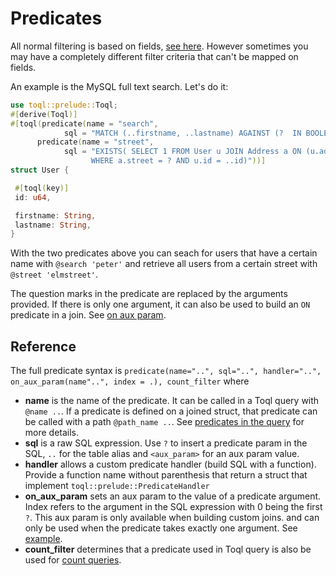 
# Predicates
All normal filtering is based on fields, [see here](../5-query-language/4-filter.md). 
However sometimes you may have a completely different filter criteria that can't be mapped on fields. 

An example is the MySQL full text search. Let's do it:

```rust
use toql::prelude::Toql;
#[derive(Toql)]
#[toql(predicate(name = "search", 
		    sql = "MATCH (..firstname, ..lastname) AGAINST (?  IN BOOLEAN MODE)"),
      predicate(name = "street", 
		    sql = "EXISTS( SELECT 1 FROM User u JOIN Address a ON (u.address_id = a.id) \
		 	      WHERE a.street = ? AND u.id = ..id)"))]
struct User {

 #[toql(key)]
 id: u64,

 firstname: String,
 lastname: String,
}
```

With the two predicates above you can seach for users that have a certain name with `@search 'peter'` 
and retrieve all users from a certain street with `@street 'elmstreet'`.

The question marks in the predicate are replaced by the arguments provided. 
If there is only one argument, it can also be used to build an `ON` predicate in a join. See [on aux param](7-joins.md).


## Reference

The full predicate syntax is
`predicate(name="..", sql="..", handler="..", on_aux_param(name"..", index = .), count_filter` 
where 
- __name__ is the name of the predicate. It can be called in a Toql query with `@name ..`. 
  If a predicate is defined on a joined struct, that predicate can be called with a path
  `@path_name ..`. See [predicates in the query](5-query-language/5-predictes.md) for more details.
- __sql__ is a raw SQL expression. Use `?` to insert a predicate param in the SQL, 
  `..` for the table alias and `<aux_param>` for an aux param value.
- __handler__ allows a custom predicate handler (build SQL with a function). 
  Provide a function name without parenthesis that return a struct that implement `toql::prelude::PredicateHandler`
- __on_aux_param__ sets an aux param to the value of a predicate argument. Index refers to the argument in the SQL expression with 0 being the first `?`. This aux param is only available when building custom joins.
  and can only be used when the predicate takes exactly one argument. See [example](7-join.md).
- __count_filter__ determines that a predicate used in Toql query is also be used for [count queries](3-api/2-load.md). 
 